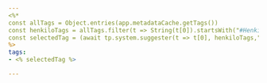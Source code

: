 ```yaml
---
<%*
const allTags = Object.entries(app.metadataCache.getTags())
const henkiloTags = allTags.filter(t => String(t[0]).startsWith("#Henkilö/")).sort( (a, b) => a[0].localeCompare(b[0]))
const selectedTag = (await tp.system.suggester(t => t[0], henkiloTags,"Tags:"))[0].substring(1)
%>
tags:
- <% selectedTag %>

---
```

